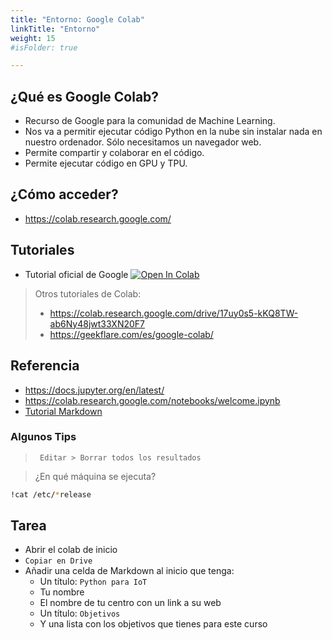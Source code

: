 ```yaml
---
title: "Entorno: Google Colab"
linkTitle: "Entorno"
weight: 15
#isFolder: true

---
```

## ¿Qué es Google Colab?
* Recurso de Google para la comunidad de Machine Learning.
* Nos va a permitir ejecutar código Python en la nube sin instalar nada en nuestro ordenador. Sólo necesitamos un navegador web.
* Permite compartir y colaborar en el código.
* Permite ejecutar código en GPU y TPU.

## ¿Cómo acceder?
* https://colab.research.google.com/

## Tutoriales
* Tutorial oficial de Google <a target="_blank" href="https://colab.research.google.com/notebooks/intro.ipynb">
  <img src="https://colab.research.google.com/assets/colab-badge.svg" alt="Open In Colab"/>
</a>

> Otros tutoriales de Colab:
> * https://colab.research.google.com/drive/17uy0s5-kKQ8TW-ab6Ny48jwt33XN20F7
> * https://geekflare.com/es/google-colab/

## Referencia 
* https://docs.jupyter.org/en/latest/
* https://colab.research.google.com/notebooks/welcome.ipynb
* [Tutorial Markdown](https://colab.research.google.com/notebooks/markdown_guide.ipynb)

### Algunos Tips
> ` Editar > Borrar todos los resultados`

> ¿En qué máquina se ejecuta?
```bash
!cat /etc/*release 
```

## Tarea
* Abrir el colab de inicio
* `Copiar en Drive`
* Añadir una celda de Markdown al inicio que tenga:
  * Un título: `Python para IoT`
  * Tu nombre
  * El nombre de tu centro con un link a su web
  * Un título: `Objetivos`
  * Y una lista con los objetivos que tienes para este curso

